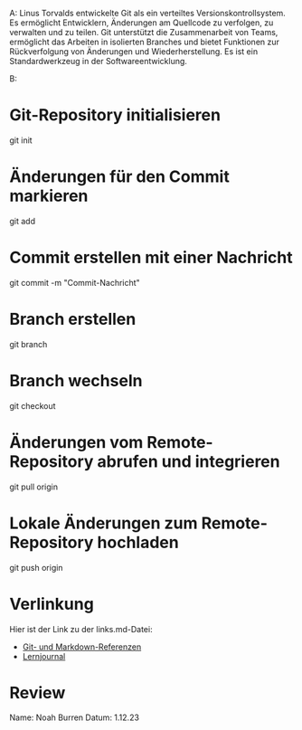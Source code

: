 A: Linus Torvalds entwickelte Git als ein verteiltes Versionskontrollsystem. 
   Es ermöglicht Entwicklern, Änderungen am Quellcode zu verfolgen, zu verwalten und zu teilen.
   Git unterstützt die Zusammenarbeit von Teams, ermöglicht das Arbeiten in isolierten Branches
   und bietet Funktionen zur Rückverfolgung von Änderungen und Wiederherstellung.
   Es ist ein Standardwerkzeug in der Softwareentwicklung.
 
B:
# Git-Repository initialisieren
git init
 
# Änderungen für den Commit markieren
git add <dateiname>
 
# Commit erstellen mit einer Nachricht
git commit -m "Commit-Nachricht"
 
# Branch erstellen
git branch <branchname>
 
# Branch wechseln
git checkout <branchname>
 
# Änderungen vom Remote-Repository abrufen und integrieren
git pull origin <branchname>
 
# Lokale Änderungen zum Remote-Repository hochladen
git push origin <branchname>


# Verlinkung

Hier ist der Link zu der links.md-Datei:

- [Git- und Markdown-Referenzen](links.md)
- [Lernjournal](https://wwimmozh-my.sharepoint.com/:f:/g/personal/levin_wiederkehr_wwimmo_ch/ElVwJaN_n1ZPunpBgCppOusBp5yS0fnoJCqrllNX7Wgcpg?e=Os81OY)


# Review

Name: Noah Burren
Datum: 1.12.23
 